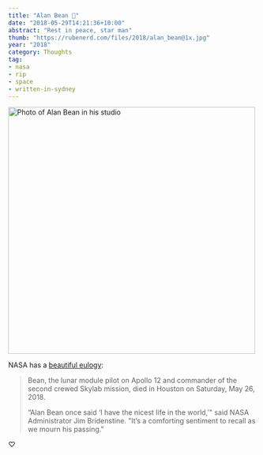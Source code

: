 ```yaml
---
title: "Alan Bean 🚀"
date: "2018-05-29T14:21:36+10:00"
abstract: "Rest in peace, star man"
thumb: "https://rubenerd.com/files/2018/alan_bean@1x.jpg"
year: "2018"
category: Thoughts
tag:
- nasa
- rip
- space
- written-in-sydney
---
```

<p><img src="https://rubenerd.com/files/2018/alan_bean@1x.jpg" srcset="https://rubenerd.com/files/2018/alan_bean@1x.jpg 1x, https://rubenerd.com/files/2018/alan_bean@2x.jpg 2x" alt="Photo of Alan Bean in his studio" style="width:500px" /></p>

NASA has a [beautiful eulogy]:

> Bean, the lunar module pilot on Apollo 12 and commander of the second crewed Skylab mission, died in Houston on Saturday, May 26, 2018. 
> 
> “Alan Bean once said ‘I have the nicest life in the world,’" said NASA Administrator Jim Bridenstine. "It’s a comforting sentiment to recall as we mourn his passing."

♡

[beautiful eulogy]: https://www.nasa.gov/feature/alan-bean/


